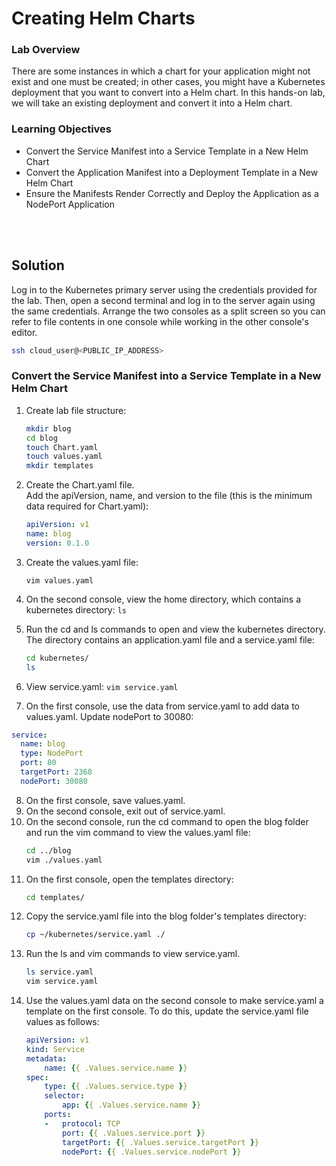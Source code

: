 # Creating Helm Charts

### Lab Overview
There are some instances in which a chart for your application might not exist and one must be created; in other cases, you might have a Kubernetes deployment that you want to convert into a Helm chart. In this hands-on lab, we will take an existing deployment and convert it into a Helm chart.

### Learning Objectives
- Convert the Service Manifest into a Service Template in a New Helm Chart
- Convert the Application Manifest into a Deployment Template in a New Helm Chart
- Ensure the Manifests Render Correctly and Deploy the Application as a NodePort Application

<br><br>

## Solution
Log in to the Kubernetes primary server using the credentials provided for the lab. Then, open a second terminal and log in to the server again using the same credentials. Arrange the two consoles as a split screen so you can refer to file contents in one console while working in the other console's editor.

```sh
ssh cloud_user@<PUBLIC_IP_ADDRESS>
```


### Convert the Service Manifest into a Service Template in a New Helm Chart

1. Create lab file structure:

    ```sh
    mkdir blog
    cd blog
    touch Chart.yaml
    touch values.yaml
    mkdir templates
    ```
2. Create the Chart.yaml file.<br>
Add the apiVersion, name, and version to the file (this is the minimum data required for Chart.yaml):

    ```yaml
    apiVersion: v1
    name: blog
    version: 0.1.0
    ```

3. Create the values.yaml file:

    `vim values.yaml`

4. On the second console, view the home directory, which contains a kubernetes directory:
    `ls`
5. Run the cd and ls commands to open and view the kubernetes directory. The directory contains an application.yaml file and a service.yaml file:
    ```sh
    cd kubernetes/
    ls
    ```
6. View service.yaml:
    `vim service.yaml`
7. On the first console, use the data from service.yaml to add data to values.yaml. Update nodePort to 30080:
```yaml
service:
  name: blog
  type: NodePort
  port: 80
  targetPort: 2368
  nodePort: 30080
```
8. On the first console, save values.yaml.
9. On the second console, exit out of service.yaml.
10. On the second console, run the cd command to open the blog folder and run the vim command to view the values.yaml file:
    ```sh
    cd ../blog
    vim ./values.yaml
    ```
11. On the first console, open the templates directory:
    ```sh
    cd templates/
    ```
12. Copy the service.yaml file into the blog folder's templates directory:
    ```sh
    cp ~/kubernetes/service.yaml ./
    ```
13. Run the ls and vim commands to view service.yaml.
    ```sh
    ls service.yaml
    vim service.yaml
    ```
14. Use the values.yaml data on the second console to make service.yaml a template on the first console. To do this, update the service.yaml file values as follows:
    ```yaml
    apiVersion: v1
    kind: Service
    metadata:
        name: {{ .Values.service.name }}
    spec:
        type: {{ .Values.service.type }}
        selector:
            app: {{ .Values.service.name }}
        ports:
        -   protocol: TCP
            port: {{ .Values.service.port }}
            targetPort: {{ .Values.service.targetPort }}
            nodePort: {{ .Values.service.nodePort }}
    ```